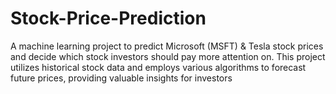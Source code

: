 # Stock-Price-Prediction
A machine learning project to predict Microsoft (MSFT) & Tesla stock prices and decide which stock investors should pay more attention on. This project utilizes historical stock data and employs various algorithms to forecast future prices, providing valuable insights for investors
